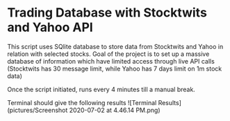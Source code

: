 # Trading Database with Stocktwits and Yahoo API

This script uses SQlite database to store data from Stocktwits and Yahoo in relation with selected stocks. Goal of the project is to set up a massive database of information which have limited access through live API calls (Stocktwits has 30 message limit, while Yahoo has 7 days limit on 1m stock data) 

Once the script initiated, runs every 4 minutes till a manual break. 

Terminal should give the following results
![Terminal Results](pictures/Screenshot 2020-07-02 at 4.46.14 PM.png)
